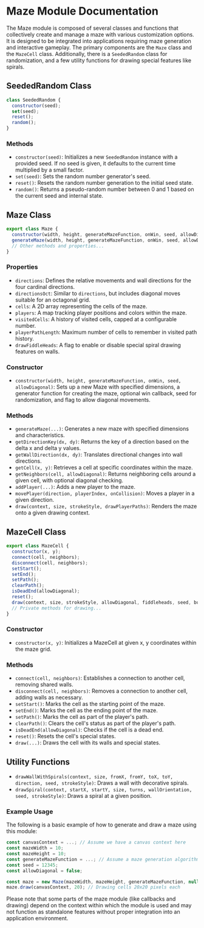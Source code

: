 # Maze Module Documentation

The Maze module is composed of several classes and functions that collectively create and manage a maze with various customization options. It is designed to be integrated into applications requiring maze generation and interactive gameplay. The primary components are the `Maze` class and the `MazeCell` class. Additionally, there is a `SeededRandom` class for randomization, and a few utility functions for drawing special features like spirals.

## SeededRandom Class

```javascript
class SeededRandom {
  constructor(seed);
  set(seed);
  reset();
  random();
}
```

### Methods

- `constructor(seed)`: Initializes a new `SeededRandom` instance with a provided seed. If no seed is given, it defaults to the current time multiplied by a small factor.
- `set(seed)`: Sets the random number generator's seed.
- `reset()`: Resets the random number generation to the initial seed state.
- `random()`: Returns a pseudo-random number between 0 and 1 based on the current seed and internal state.

## Maze Class

```javascript
export class Maze {
  constructor(width, height, generateMazeFunction, onWin, seed, allowDiagonal)
  generateMaze(width, height, generateMazeFunction, onWin, seed, allowDiagonal)
  // Other methods and properties...
}
```

### Properties

- `directions`: Defines the relative movements and wall directions for the four cardinal directions.
- `directionsOct`: Similar to `directions`, but includes diagonal moves suitable for an octagonal grid.
- `cells`: A 2D array representing the cells of the maze.
- `players`: A map tracking player positions and colors within the maze.
- `visitedCells`: A history of visited cells, capped at a configurable number.
- `playerPathLength`: Maximum number of cells to remember in visited path history.
- `drawFiddleHeads`: A flag to enable or disable special spiral drawing features on walls.

### Constructor

- `constructor(width, height, generateMazeFunction, onWin, seed, allowDiagonal)`: Sets up a new Maze with specified dimensions, a generator function for creating the maze, optional win callback, seed for randomization, and flag to allow diagonal movements.

### Methods

- `generateMaze(...)`: Generates a new maze with specified dimensions and characteristics.
- `getDirectionKey(dx, dy)`: Returns the key of a direction based on the delta x and delta y values.
- `getWallDirection(dx, dy)`: Translates directional changes into wall directions.
- `getCell(x, y)`: Retrieves a cell at specific coordinates within the maze.
- `getNeighbors(cell, allowDiagonal)`: Returns neighboring cells around a given cell, with optional diagonal checking.
- `addPlayer(...)`: Adds a new player to the maze.
- `movePlayer(direction, playerIndex, onCollision)`: Moves a player in a given direction.
- `draw(context, size, strokeStyle, drawPlayerPaths)`: Renders the maze onto a given drawing context.

## MazeCell Class

```javascript
export class MazeCell {
  constructor(x, y);
  connect(cell, neighbors);
  disconnect(cell, neighbors);
  setStart();
  setEnd();
  setPath();
  clearPath();
  isDeadEnd(allowDiagonal);
  reset();
  draw(context, size, strokeStyle, allowDiagonal, fiddleheads, seed, bulkDraw);
  // Private methods for drawing...
}
```

### Constructor

- `constructor(x, y)`: Initializes a MazeCell at given x, y coordinates within the maze grid.

### Methods

- `connect(cell, neighbors)`: Establishes a connection to another cell, removing shared walls.
- `disconnect(cell, neighbors)`: Removes a connection to another cell, adding walls as necessary.
- `setStart()`: Marks the cell as the starting point of the maze.
- `setEnd()`: Marks the cell as the ending point of the maze.
- `setPath()`: Marks the cell as part of the player's path.
- `clearPath()`: Clears the cell's status as part of the player's path.
- `isDeadEnd(allowDiagonal)`: Checks if the cell is a dead end.
- `reset()`: Resets the cell's special states.
- `draw(...)`: Draws the cell with its walls and special states.

## Utility Functions

- `drawWallWithSpirals(context, size, fromX, fromY, toX, toY, direction, seed, strokeStyle)`: Draws a wall with decorative spirals.
- `drawSpiral(context, startX, startY, size, turns, wallOrientation, seed, strokeStyle)`: Draws a spiral at a given position.

### Example Usage

The following is a basic example of how to generate and draw a maze using this module:

```javascript
const canvasContext = ...; // Assume we have a canvas context here
const mazeWidth = 10;
const mazeHeight = 10;
const generateMazeFunction = ...; // Assume a maze generation algorithm
const seed = 12345;
const allowDiagonal = false;

const maze = new Maze(mazeWidth, mazeHeight, generateMazeFunction, null, seed, allowDiagonal);
maze.draw(canvasContext, 20); // Drawing cells 20x20 pixels each
```

Please note that some parts of the maze module (like callbacks and drawing) depend on the context within which the module is used and may not function as standalone features without proper integration into an application environment.
